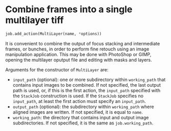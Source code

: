 # Combine frames into a single multilayer tiff

```python
job.add_action(MultiLayer(name, *options))
```
It is convenient to combine the output of focus stacking and intermediate frames, or bunches, in order to perform fine retouch using an image manipulation application. This may be done with PhotoShop or GIMP, opening the multilayer oputput file and editing with masks and layers.

Arguments for the constructor of ```MultiLayer``` are:
* ```input_path``` (optional): one or more subdirectory within ```working_path``` that contains input images to be combined. If not specified, the last output path is used, or, if this is the first action, the ```input_path``` specified with the ```StackJob``` construction is used. If the ```StackJob``` specifies no ```input_path```, at least the first action must specify an  ```input_path```.
* ```output_path``` (optional): the subdirectory within ```working_path``` where aligned images are written. If not specified,  it is equal to  ```name```.
* ```working_path```: the directory that contains input and output image subdirectories. If not specified, it is the same as ```job.working_path```.
